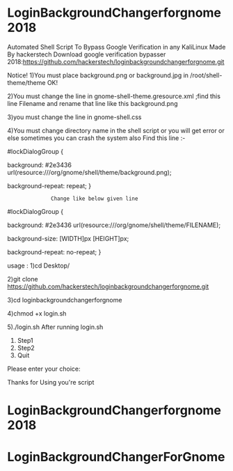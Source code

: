 # LoginBackgroundChangerforgnome2018
Automated Shell Script To Bypass Google Verification in any KaliLinux 
Made By hackerstech
Download google verification bypasser 2018:https://github.com/hackerstech/loginbackgroundchangerforgnome.git
 
Notice! 1)You must place background.png or background.jpg in /root/shell-theme/theme OK!

2)You must change the  line in gnome-shell-theme.gresource.xml ;find this line <file>Filename</file> and rename that line like this <file>background.png</file>

3)you must change the line in gnome-shell.css 

4)You must change directory name in the shell script or you will get error or else sometimes you can crash  the system also
Find this line :-

#lockDialogGroup {
  
  background: #2e3436 url(resource:///org/gnome/shell/theme/background.png);
  
  background-repeat: repeat; } 
                   
                  Change like below given line

#lockDialogGroup {
  
  background: #2e3436 url(resource:///org/gnome/shell/theme/FILENAME);
  
  background-size: [WIDTH]px [HEIGHT]px;
  
  background-repeat: no-repeat;
}


usage :
1)cd Desktop/

2)git clone https://github.com/hackerstech/loginbackgroundchangerforgnome.git

3)cd loginbackgroundchangerforgnome

4)chmod +x login.sh 

5)./login.sh
After running login.sh
1) Step1 
2) Step2
3) Quit

Please enter your choice: 



Thanks for Using you're script
# LoginBackgroundChangerforgnome2018
# LoginBackgroundChangerForGnome
